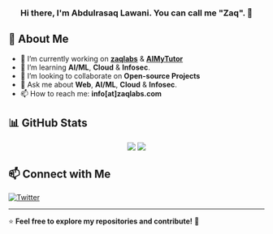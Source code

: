 <h3 align="center">Hi there, I'm Abdulrasaq Lawani. You can call me "Zaq". 👋</h3>

## 🚀 About Me  
- 🔭 I’m currently working on **[zaqlabs](https://www.zaqlabs.com)** & **[AIMyTutor](https://www.aimytutor.com)**
- 🌱 I’m learning **AI/ML**, **Cloud** & **Infosec**.
- 👯 I’m looking to collaborate on **Open-source Projects**
- 💬 Ask me about **Web**, **AI/ML**, **Cloud** & **Infosec**.
- 📫 How to reach me: **info[at]zaqlabs.com**

## 📊 GitHub Stats  
<p align="center">
  <img src="https://github-readme-stats.vercel.app/api?username=sheunl&show_icons=true&theme=github_dark&hide_border=true" />
  <img src="https://github-readme-streak-stats.herokuapp.com/?user=sheunl&theme=github_dark&hide_border=true" />
</p>

## 📫 Connect with Me   
[![Twitter](https://img.shields.io/badge/Twitter-1DA1F2?style=for-the-badge&logo=twitter&logoColor=white)](https://twitter.com/zaqtl)

---
⭐️ **Feel free to explore my repositories and contribute!** 🚀
